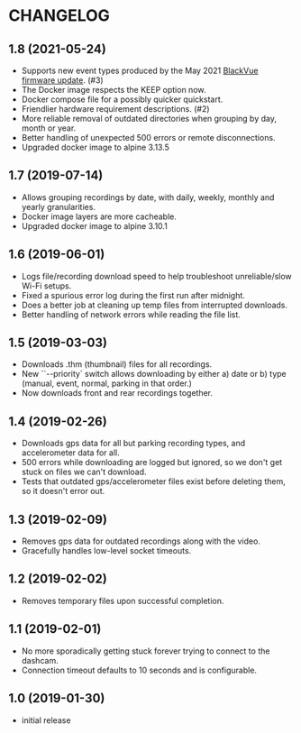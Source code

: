 # CHANGELOG

## 1.8 (2021-05-24)

* Supports new event types produced by the May 2021 [BlackVue firmware update](https://blackvue.com/major-update-improved-blackvue-app-ui-dark-mode-live-event-upload-and-more/). (#3)
* The Docker image respects the KEEP option now.
* Docker compose file for a possibly quicker quickstart.
* Friendlier hardware requirement descriptions. (#2)
* More reliable removal of outdated directories when grouping by day, month or year.
* Better handling of unexpected 500 errors or remote disconnections.
* Upgraded docker image to alpine 3.13.5

## 1.7 (2019-07-14)

* Allows grouping recordings by date, with daily, weekly, monthly and yearly granularities.
* Docker image layers are more cacheable.
* Upgraded docker image to alpine 3.10.1

## 1.6 (2019-06-01)

* Logs file/recording download speed to help troubleshoot unreliable/slow Wi-Fi setups.
* Fixed a spurious error log during the first run after midnight.
* Does a better job at cleaning up temp files from interrupted downloads.
* Better handling of network errors while reading the file list.

## 1.5 (2019-03-03)

* Downloads .thm (thumbnail) files for all recordings.
* New ``--priority` switch allows downloading by either a) date or b) type (manual, event, normal, parking in that order.)
* Now downloads front and rear recordings together.

## 1.4 (2019-02-26)

* Downloads gps data for all but parking recording types, and accelerometer data for all.
* 500 errors while downloading are logged but ignored, so we don't get stuck on files we can't download.
* Tests that outdated gps/accelerometer files exist before deleting them, so it doesn't error out.

## 1.3 (2019-02-09)

* Removes gps data for outdated recordings along with the video.
* Gracefully handles low-level socket timeouts.

## 1.2 (2019-02-02)

* Removes temporary files upon successful completion.

## 1.1 (2019-02-01)

* No more sporadically getting stuck forever trying to connect to the dashcam.
* Connection timeout defaults to 10 seconds and is configurable.

## 1.0 (2019-01-30)

* initial release
